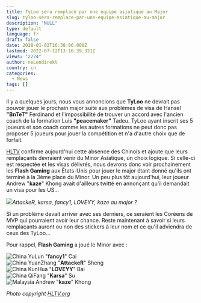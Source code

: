 ```yaml
---
title: TyLoo sera remplacé par une équipe asiatique au Major
slug: tyloo-sera-remplace-par-une-equipe-asiatique-au-major
description: "NULL"
type: default
language: fr
draft: false
date: 2018-01-02T16:38:06.000Z
lastmod: 2022-07-12T13:16:39.321Z
views: "2224"
author: neLendirekt
country: cn
categories:
  - News
tags: []
---
```

Il y a quelques jours, nous vous annoncions que **TyLoo** ne devrait pas pouvoir jouer le prochain major suite aux problèmes de visa de Hansel **"BnTeT"** Ferdinand et l'impossibilité de trouver un accord avec l'ancien coach de la formation Luis **"peacemaker"** Tadeu. TyLoo ayant inscrit ses 5 joueurs et son coach comme les autres formations ne peut donc pas proposer 5 joueurs pour jouer la compétition et n'a d'autre choix que de forfait.

[HLTV](https://www.hltv.org/news/22359/tyloo-confirm-major-absence-replacement-to-come-from-asia-minor) confirme aujourd'hui cette absence des Chinois et ajoute que leurs remplaçants devraient venir du Minor Asiatique, un choix logique. Si celle-ci est respectée et les visas délivrés, nous devrons donc voir prochainement les **Flash Gaming** aux États-Unis pour jouer le major étant donné qu'ils ont terminé à la 3ème place du Minor. Un peu plus tôt aujourd'hui, leur joueur Andrew "**kaze**" Khong avait d'ailleurs twitté en annonçant qu'il demandait un visa pour les US...

![](/images/articles/5a4bb09457663/images/4vnzuy4SDgN3PcsL34qXnARTdhASmHRVPhIwGEyu.jpeg)_AttackeR, karsa, fancy1, LOVEYY, kaze au major ?_

Si un problème devait arriver avec ses derniers, ce seraient les Coréens de MVP qui pourraient avoir leur chance. Reste maintenant à savoir si leurs remplaçants auront ou non des stickers à leur nom et ce qu'il adviendra de ceux des TyLoo...

Pour rappel, **Flash Gaming** a joué le Minor avec :

![China](/images/countries/cn.svg)⁠ YuLun "**fancy1**" Cai  
![China](/images/countries/cn.svg)⁠ YuanZhang "**AttackeR**" Sheng  
![China](/images/countries/cn.svg)⁠ KunHua "**LOVEYY**" Bai  
![China](/images/countries/cn.svg)⁠ QiFang "**Karsa**" Su  
![Malaysia](/images/countries/my.svg)⁠ Andrew "**kaze**" Khong

_Photo copyright [](https://HLTV.org)[](https://HLTV.org)[](https://HLTV.org)[](https://HLTV.org)[](https://HLTV.org)[HLTV.org](https://HLTV.org)_
